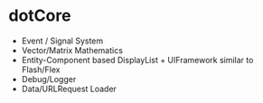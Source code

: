 dotCore
=====

* Event / Signal System
* Vector/Matrix Mathematics 
* Entity-Component based DisplayList + UIFramework similar to Flash/Flex
* Debug/Logger
* Data/URLRequest Loader

